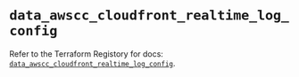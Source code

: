 # `data_awscc_cloudfront_realtime_log_config`

Refer to the Terraform Registory for docs: [`data_awscc_cloudfront_realtime_log_config`](https://registry.terraform.io/providers/hashicorp/awscc/0.70.0/docs/data-sources/cloudfront_realtime_log_config).
